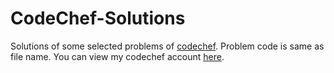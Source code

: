 # CodeChef-Solutions
Solutions of some selected problems of [codechef](https://www.codechef.com/).
Problem code is same as file name.
You can view my codechef account [here](https://www.codechef.com/users/easy_).
